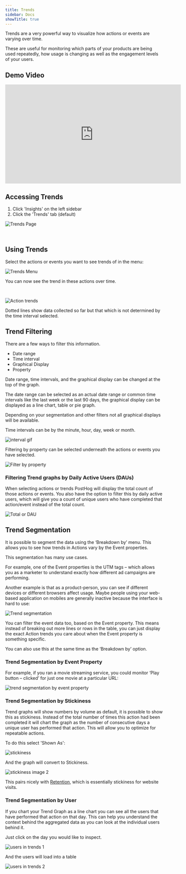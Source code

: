 ```yaml
---
title: Trends
sidebar: Docs
showTitle: true
---
```


Trends are a very powerful way to visualize how actions or events are varying over time.

These are useful for monitoring which parts of your products are being used repeatedly, how usage is changing as well as the engagement levels of your users.

## Demo Video

<iframe width="560" height="315" src="https://www.youtube.com/embed/kyGgDbNQto4" frameborder="0" allow="accelerometer; autoplay; clipboard-write; encrypted-media; gyroscope; picture-in-picture" allowfullscreen></iframe>

## Accessing Trends

1. Click 'Insights' on the left sidebar
2. Click the 'Trends' tab (default)

![Trends Page](../../images/features/trends/trends-page.png)

<br />

## Using Trends

Select the actions or events you want to see trends of in the menu:

![Trends Menu](../../images/features/trends/trends-menu.png)

You can now see the trend in these actions over time.

<br />

![Action trends](../../images/04/Posthog-14.png)

Dotted lines show data collected so far but that which is not determined by the time interval selected.


## Trend Filtering

There are a few ways to filter this information.

- Date range
- Time interval
- Graphical Display
- Property

Date range, time intervals, and the graphical display can be changed at the top of the graph.

The date range can be selected as an actual date range or common time intervals like the last week or the last 90 days, the graphical display can be displayed as a line chart, table or pie graph. 

Depending on your segmentation and other filters not all graphical displays will be available.

Time intervals can be by the minute, hour, day, week or month.

![interval gif](../../images/04/interval-time-trends.gif)
<br>

Filtering by property can be selected underneath the actions or events you have selected. 

![Filter by property](../../images/04/filterby-property.gif)

### Filtering Trend graphs by Daily Active Users (DAUs)

When selecting actions or trends PostHog will display the total count of those actions or events. You also have the option to filter this by daily active users, which will give you a count of unique users who have completed that action/event instead of the total count. 

![Total or DAU](../../images/04/Posthog-16.png)


## Trend Segmentation

It is possible to segment the data using the ‘Breakdown by’ menu. This allows you to see how trends in Actions vary by the Event properties.

This segmentation has many use cases.

For example, one of the Event properties is the UTM tags – which allows you as a marketer to understand exactly how different ad campaigns are performing.

Another example is that as a product-person, you can see if different devices or different browsers affect usage. Maybe people using your web-based application on mobiles are generally inactive because the interface is hard to use:

![Trend segmentation](../../images/02/Screenshot-2020-02-09-at-17.31.36.png)
<br>

You can filter the event data too, based on the Event property. This means instead of breaking out more lines or rows in the table, you can just display the exact Action trends you care about when the Event property is something specific.

You can also use this at the same time as the ‘Breakdown by’ option.

### Trend Segmentation by Event Property

For example, if you ran a movie streaming service, you could monitor ‘Play button – clicked’ for just one movie at a particular URL:

![trend segmentation by event property](../../images/02/Screenshot-2020-02-09-at-17.35.24.png)

### Trend Segmentation by Stickiness

Trend graphs will show numbers by volume as default, it is possible to show this as stickiness. Instead of the total number of times this action had been completed it will chart the graph as the number of consecutive days a unique user has performed that action. This will allow you to optimize for repeatable actions. 

To do this select 'Shown As':

![stickiness](../../images/03/Posthog-6.png)
<br>

And the graph will convert to Stickiness.

![stickiness image 2](../../images/03/Posthog-7.png)
<br>

This pairs nicely with [Retention](/docs/features/retention), which is essentially stickiness for website visits.
<br>

### Trend Segmentation by User

If you chart your Trend Graph as a line chart you can see all the users that have performed that action on that day. This can help you understand the context behind the aggregated data as you can look at the individual users behind it.

Just click on the day you would like to inspect.

![users in trends 1](../../images/04/Fullscreen_4_1_20__5_23_PM_png-2.png)

And the users will load into a table

![users in trends 2](../../images/04/Posthog.png)

